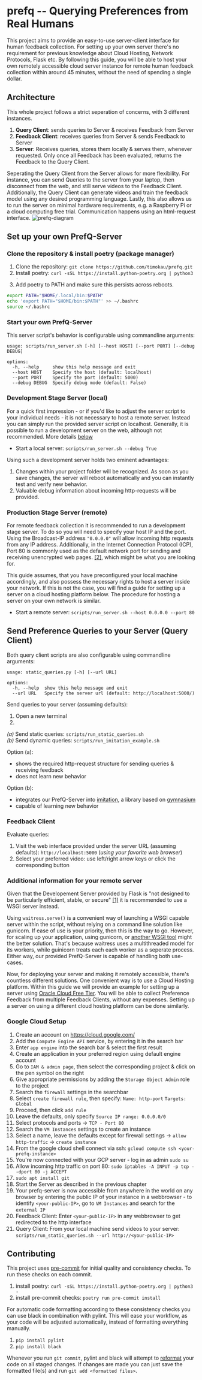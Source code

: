 # prefq -- Querying Preferences from Real Humans

This project aims to provide an easy-to-use server-client interface for human feedback collection. For setting up your own server there's no requirement for previous knowledge about Cloud Hosting, Network Protocols, Flask etc. By following this guide, you will be able to host your own remotely accessible cloud server instance for remote human feedback collection within around 45 minutes, without the need of spending a single dollar.


## Architecture

This whole project follows a strict seperation of concerns, with 3 different instances.
1. **Query Client**: sends queries to Server & receives Feedback from Server
2. **Feedback Client**: receives queries from Server & sends Feedback to Server
3. **Server**: Receives queries, stores them locally & serves them, whenever requested. Only once all Feedback has been evaluated, returns the Feedback to the Query Client. 

Seperating the Query Client from the Server allows for more flexibility. For instance, you can send Queries to the server from your laptop, then disconnect from the web, and still serve videos to the Feedback Client. Additionally, the Query Client can generate videos and train the feedback model using any desired programming language. Lastly, this also allows us to run the server on minimal hardware requirements, e.g. a Raspberry Pi or a cloud computing free trial. Communication happens using an html-request interface.
![prefq-diagram](./figures/prefq_diagram/prefq.svg)

## Set up your own PrefQ-Server

### Clone the repository & install poetry (package manager)
1. Clone the repository: `git clone https://github.com/timokau/prefq.git`
2. Install poetry: `curl -sSL https://install.python-poetry.org | python3 - `
3. Add poetry to PATH and make sure this persists across reboots. 
```bash
export PATH="$HOME/.local/bin:$PATH"
echo 'export PATH="$HOME/bin:$PATH"' >> ~/.bashrc
source ~/.bashrc
```

### Start your own PrefQ-Server

This server script's behavior is configurable using commandline arguments:

```
usage: scripts/run_server.sh [-h] [--host HOST] [--port PORT] [--debug DEBUG]

options:
  -h, --help     show this help message and exit
  --host HOST    Specify the host (default: localhost)
  --port PORT    Specify the port (default: 5000)
  --debug DEBUG  Specify debug mode (default: False)
```

### Development Stage Server (local)

For a quick first impression - or if you'd like to adjust the server script to your individual needs - it is not necessary to host a remote server. Instead you can simply run the provided server script on localhost. Generally, it is possible to run a development server on the web, although not recommended.  More details [below](#additional-information-for-your-remote-server)

- Start a local server: `scripts/run_server.sh --debug True`

Using such a development server holds two eminent advantages:
1. Changes within your project folder will be recognized. As soon as you save changes, the server will reboot automatically and you can instantly test and verify new behavior.
2. Valuable debug information about incoming http-requests will be provided.

### Production Stage Server (remote)

For remote feedback collection it is recommended to run a development stage server. To do so you will need to specify your host IP and the port. Using the Broadcast-IP address `"0.0.0.0"` will allow incoming http requests from any IP address. Additionally, in the Internet Connection Protocol (ICP), Port 80 is commonly used as the default network port for sending and receiving unencrypted web pages. [[2]](https://www.techopedia.com/definition/15709/port-80), which might be what you are looking for.

This guide assumes, that you have preconfigured your local machine accordingly, and also possess the necessary rights to host a server inside your network. If this is not the case, you will find a guide for setting up a server on a cloud hosting platform below. The procedure for hosting a server on your own network is similar.

- Start a remote server: `scripts/run_server.sh --host 0.0.0.0 --port 80`

## Send Preference Queries to your Server (Query Client)

Both query client scripts are also configurable using commandline arguments:

```
usage: static_queries.py [-h] [--url URL]

options:
  -h, --help  show this help message and exit
  --url URL   Specify the server url (default: http://localhost:5000/)
```

Send queries to your server (assuming defaults):
1. Open a new terminal
2. 
  *(a)* Send static queries: `scripts/run_static_queries.sh`  
  *(b)* Send dynamic queries: `scripts/run_imitation_example.sh`


Option (a):
- shows the required http-request structure for sending queries & receiving feedback
- does not learn new behavior

Option (b):
- integrates our PrefQ-Server into [imitation](https://pypi.org/project/imitation/), a library based on [gymnasium](https://gymnasium.farama.org/index.html)
- capable of learning new behavior

### Feedback Client
Evaluate queries:
1. Visit the web interface provided under the server URL (assuming defaults): `http://localhost:5000` (*using your favorite web browser*)
2. Select your preferred video: use left/right arrow keys or click the corresponding button


### Additional information for your remote server 

Given that the Developement Server provided by Flask is "not designed to be particularly efficient, stable, or secure" [[1]](https://flask.palletsprojects.com/en/2.3.x/tutorial/deploy/) it is recommended to use a WSGI server instead.

Using `waitress.serve()` is a convenient way of launching a WSGI capable server within the script, without relying on a command line solution like gunicorn. If ease of use is your priority, then this is the way to go. However, for scaling up your application, using gunicorn, or [another WSGI tool](https://flask.palletsprojects.com/en/2.3.x/deploying/) might the better solution. That's because waitress uses a multithreaded model for its workers, while guinicorn treats each each worker as a seperate process. Either way, our provided PrefQ-Server is capable of handling both use-cases.

Now, for deploying your server and making it remotely accessible, there's countless different solutions. One convenient way is to use a Cloud Hosting platform. Within this guide we will provide an example for setting up a server using [Oracle Cloud Free Tier](https://www.oracle.com/cloud/free/?intcmp=ohp052322ocift). You will be able to collect Preference Feedback from multiple Feedback Clients, without any expenses. Setting up a server on using a different cloud hosting platform can be done similarly.

### Google Cloud Setup

1. Create an account on https://cloud.google.com/
2. Add the `Compute Engine API` service, by entering it in the search bar
3. Enter `app engine` into the search bar & select the first result
4. Create an application in your preferred region using default engine account
5. Go to `IAM & admin page`, then select the corresponding project & click on the pen symbol on the right
6. Give appropriate permissions by adding the `Storage Object Admin` role to the project
7. Search the `firewall` settings in the searchbar
8. Select `create firewall rule`, then specify:
`Name: http-port`
`Targets: Global`
9. Proceed, then click `add rule`
10. Leave the defaults, only specify `Source IP range: 0.0.0.0/0`
11. Select protocols and ports &rarr; `TCP - Port 80`
12. Search the `VM Instances` settings to create an instance
13. Select a name, leave the defaults except for firewall settings &rarr; `allow http-traffic` &rarr; `create instance`
14. From the google cloud shell connect via ssh: `gcloud compute ssh <your-prefq-instance>`
15. You're now connected with your GCP server - log in as admin `sudo su`
16. Allow incoming http traffic on port 80: `sudo iptables -A INPUT -p tcp --dport 80 -j ACCEPT`
17. `sudo apt install git`
18. Start the Server as described in the previous chapter
19. Your prefq-server is now accessible from anywhere in the world on any browser by entering the public IP of your instance in a webbrowser - to identify `<your-public-IP>`, go to `VM Instances` and search for the `external IP`
20. Feedback Client: Enter `<your-public-IP>` in any webbrowser to get redirected to the http interface
21. Query Client: From your local machine send videos to your server: `scripts/run_static_queries.sh --url http://<your-public-IP>`


## Contributing

This project uses [pre-commit](https://pre-commit.com/) for initial quality and consistency checks. To run these checks on each commit.

1. install poetry: `curl -sSL https://install.python-poetry.org | python3 -`
2. install pre-commit checks: `poetry run pre-commit install`

For automatic code formatting according to these consistency checks you can use black in combination with pylint. This will ease your workflow, as your code will be adjusted automatically, instead of formatting everything manually. 

1. `pip install pylint`
2. `pip install black`

Whenever you run `git commit`, pylint and black will attempt to [reformat](https://black.readthedocs.io/en/stable/the_black_code_style/current_style.html) your code on all staged changes. If changes are made you can just save the formatted file(s) and run `git add <formatted files>`.
